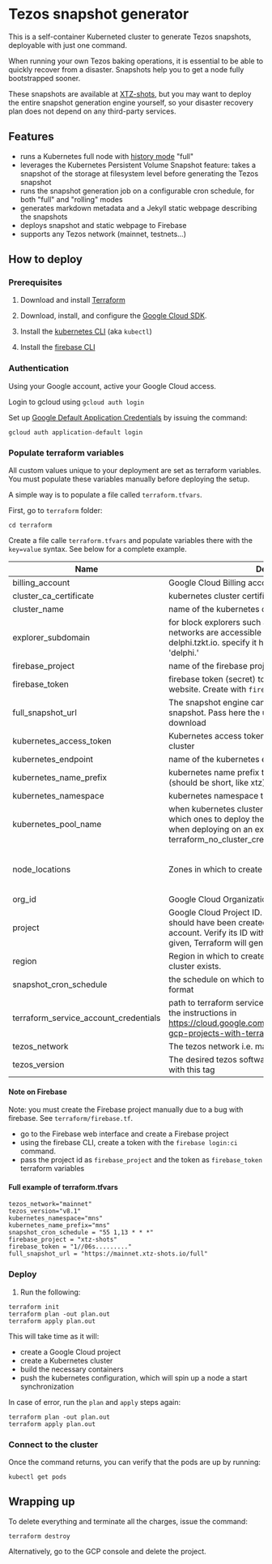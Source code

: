 # Tezos snapshot generator

This is a self-container Kuberneted cluster to generate Tezos snapshots, deployable with just one command.

When running your own Tezos baking operations, it is essential to be able to quickly recover from a disaster. Snapshots help you to get a node fully bootstrapped sooner.

These snapshots are available at [XTZ-shots](https://xtz-shots.io), but you may want to deploy the entire snapshot generation engine yourself, so your disaster recovery plan does not depend on any third-party services.

## Features

* runs a Kubernetes full node with [history mode](https://tezos.gitlab.io/user/history_modes.html) "full"
* leverages the Kubernetes Persistent Volume Snapshot feature: takes a snapshot of the storage at filesystem level before generating the Tezos snapshot
* runs the snapshot generation job on a configurable cron schedule, for both "full" and "rolling" modes
* generates markdown metadata and a Jekyll static webpage describing the snapshots
* deploys snapshot and static webpage to Firebase
* supports any Tezos network (mainnet, testnets...)

## How to deploy

### Prerequisites

1. Download and install [Terraform](https://terraform.io)

1. Download, install, and configure the [Google Cloud SDK](https://cloud.google.com/sdk/).

1. Install the [kubernetes
   CLI](https://kubernetes.io/docs/tasks/tools/install-kubectl/) (aka
   `kubectl`)

1. Install the [firebase CLI](https://firebase.google.com/docs/cli)


### Authentication

Using your Google account, active your Google Cloud access.

Login to gcloud using `gcloud auth login`

Set up [Google Default Application Credentials](https://cloud.google.com/docs/authentication/production) by issuing the command:

```
gcloud auth application-default login
```

### Populate terraform variables

All custom values unique to your deployment are set as terraform variables. You must populate these variables manually before deploying the setup.

A simple way is to populate a file called `terraform.tfvars`.

First, go to `terraform` folder:

```
cd terraform
```

Create a file calle `terraform.tfvars` and populate variables there with the `key=value` syntax. See below for a complete example.

<!-- generate with  ~/go/bin/terraform-docs markdown table . -->

| Name | Description | Type | Default | Required |
|------|-------------|------|---------|:--------:|
| billing\_account | Google Cloud Billing account ID. | `string` | `""` | no |
| cluster\_ca\_certificate | kubernetes cluster certificate | `string` | `""` | no |
| cluster\_name | name of the kubernetes cluster | `string` | `""` | no |
| explorer\_subdomain | for block explorers such as tzkt or tzstats, non-mainnet networks are accessible through a subdomain such as delphi.tzkt.io. specify it here, with a dot. for exmaple 'delphi.' | `string` | `""` | no |
| firebase\_project | name of the firebase project for the snapshot website | `string` | `""` | no |
| firebase\_token | firebase token (secret) to publish to the xtz-shots website. Create with `firebase login:ci` | `string` | `""` | no |
| full\_snapshot\_url | The snapshot engine can also sync faster with a snapshot. Pass here the url of the snapshot of type full to download | `string` | `""` | no |
| kubernetes\_access\_token | Kubernetes access token for accessing pre-existing cluster | `string` | `""` | no |
| kubernetes\_endpoint | name of the kubernetes endpoint | `string` | `""` | no |
| kubernetes\_name\_prefix | kubernetes name prefix to prepend to all resources (should be short, like xtz) | `string` | `"xtz"` | no |
| kubernetes\_namespace | kubernetes namespace to deploy the resource into | `string` | `"tzshots"` | no |
| kubernetes\_pool\_name | when kubernetes cluster has several node pools, specify which ones to deploy the baking setup into. only effective when deploying on an external cluster with terraform\_no\_cluster\_create | `string` | `"blockchain-pool"` | no |
| node\_locations | Zones in which to create the nodes | `list` | <pre>[<br>  "us-central1-b",<br>  "us-central1-f"<br>]</pre> | no |
| org\_id | Google Cloud Organization ID. | `string` | `""` | no |
| project | Google Cloud Project ID. A default Google Cloud project should have been created when you activated your account. Verify its ID with `gcloud projects list`. If not given, Terraform will generate a new project. | `string` | `""` | no |
| region | Region in which to create the cluster, or region where the cluster exists. | `string` | `"us-central1"` | no |
| snapshot\_cron\_schedule | the schedule on which to generate snapshots, in cron format | `string` | `"7 13 * * *"` | no |
| terraform\_service\_account\_credentials | path to terraform service account file, created following the instructions in https://cloud.google.com/community/tutorials/managing-gcp-projects-with-terraform | `string` | `"~/.config/gcloud/application_default_credentials.json"` | no |
| tezos\_network | The tezos network i.e. mainnet, carthagenet... | `string` | `"mainnet"` | no |
| tezos\_version | The desired tezos software branch. It will pull a container with this tag | `string` | `"latest-release"` | no |

#### Note on Firebase

Note: you must create the Firebase project manually due to a bug with firebase. See `terraform/firebase.tf`.

* go to the Firebase web interface and create a Firebase project
* using the firebase CLI, create a token with the `firebase login:ci` command.
* pass the project id as `firebase_project` and the token as `firebase_token` terraform variables

#### Full example of terraform.tfvars

```
tezos_network="mainnet"
tezos_version="v8.1"
kubernetes_namespace="mns"
kubernetes_name_prefix="mns"
snapshot_cron_schedule = "55 1,13 * * *"
firebase_project = "xtz-shots"
firebase_token = "1//06s........."
full_snapshot_url = "https://mainnet.xtz-shots.io/full"
```

### Deploy

1. Run the following:

```
terraform init
terraform plan -out plan.out
terraform apply plan.out
```

This will take time as it will:
* create a Google Cloud project
* create a Kubernetes cluster
* build the necessary containers
* push the kubernetes configuration, which will spin up a node a start synchronization

In case of error, run the `plan` and `apply` steps again:

```
terraform plan -out plan.out
terraform apply plan.out
```

### Connect to the cluster

Once the command returns, you can verify that the pods are up by running:

```
kubectl get pods
```

## Wrapping up

To delete everything and terminate all the charges, issue the command:

```
terraform destroy
```

Alternatively, go to the GCP console and delete the project.

